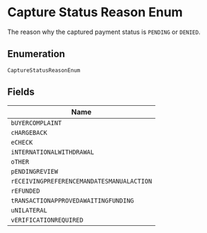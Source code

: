
# Capture Status Reason Enum

The reason why the captured payment status is `PENDING` or `DENIED`.

## Enumeration

`CaptureStatusReasonEnum`

## Fields

| Name |
|  --- |
| `bUYERCOMPLAINT` |
| `cHARGEBACK` |
| `eCHECK` |
| `iNTERNATIONALWITHDRAWAL` |
| `oTHER` |
| `pENDINGREVIEW` |
| `rECEIVINGPREFERENCEMANDATESMANUALACTION` |
| `rEFUNDED` |
| `tRANSACTIONAPPROVEDAWAITINGFUNDING` |
| `uNILATERAL` |
| `vERIFICATIONREQUIRED` |

